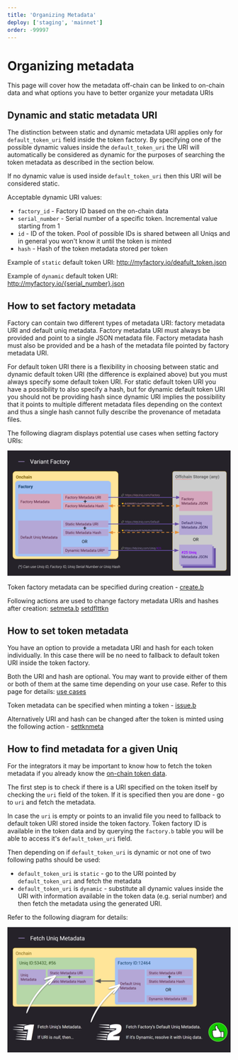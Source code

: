 ```yaml
---
title: 'Organizing Metadata'
deploy: ['staging', 'mainnet']
order: -99997
---
```


# Organizing metadata

This page will cover how the metadata off-chain can be linked to on-chain data and what options you have to better organize your metadata URIs

## Dynamic and static metadata URI

The distinction between static and dynamic metadata URI applies only for `default_token_uri` field inside the token factory. By specifying one of the possible dynamic values inside the `default_token_uri` the URI will automatically be considered as dynamic for the purposes of searching the token metadata as described in the section below.

If no dynamic value is used inside `default_token_uri` then this URI will be considered static.

Acceptable dynamic URI values:

-   `factory_id` - Factory ID based on the on-chain data
-   `serial_number` - Serial number of a specific token. Incremental value starting from 1
-   `id` - ID of the token. Pool of possible IDs is shared between all Uniqs and in general you won't know it until the token is minted
-   `hash` - Hash of the token metadata stored per token

Example of `static` default token URI: http://myfactory.io/deafult_token.json

Example of `dynamic` default token URI: http://myfactory.io/{serial_number}.json

## How to set factory metadata

Factory can contain two different types of metadata URI: factory metadata URI and default uniq metadata. Factory metadata URI must always be provided and point to a single JSON metadata file. Factory metadata hash must also be provided and be a hash of the metadata file pointed by factory metadata URI.

For default token URI there is a flexibility in choosing between static and dynamic default token URI (the difference is explained above) but you must always specify some default token URI. For static default token URI you have a possibility to also specify a hash, but for dynamic default token URI you should not be providing hash since dynamic URI implies the possibility that it points to multiple different metadata files depending on the context and thus a single hash cannot fully describe the provenance of metadata files.

The following diagram displays potential use cases when setting factory URIs:

![](/images/bbea7125-931a-4f98-b99e-d91ac8c8fe48.png)

Token factory metadata can be specified during creation - [create.b](../../../blockchain/contracts/nft-contract/nft-actions/create.b.md)

Following actions are used to change factory metadata URIs and hashes after creation:
[setmeta.b](../../../blockchain/contracts/nft-contract/nft-actions/setmeta.b.md)
[setdflttkn](../../../blockchain/contracts/nft-contract/nft-actions/setdflttkn.md)

## How to set token metadata

You have an option to provide a metadata URI and hash for each token individually. In this case there will be no need to fallback to default token URI inside the token factory.

Both the URI and hash are optional. You may want to provide either of them or both of them at the same time depending on your use case. Refer to this page for details: [use cases](./Examples/variant-example-use-cases.md)

Token metadata can be specified when minting a token - [issue.b](../../../blockchain/blockchain/contracts/nft-contract/nft-actions/issue.b.md)

Alternatively URI and hash can be changed after the token is minted using the following action - [settknmeta](../../../blockchain/contracts/nft-contract/nft-actions/settknmeta.md)

## How to find metadata for a given Uniq

For the integrators it may be important to know how to fetch the token metadata if you already know the [on-chain token data](../../../blockchain/contracts/nft-contract/nft-tables.md#token.b).

The first step is to check if there is a URI specified on the token itself by checking the `uri` field of the token. If it is specified then you are done - go to `uri` and fetch the metadata.

In case the `uri` is empty or points to an invalid file you need to fallback to default token URI stored inside the token factory. Token factory ID is available in the token data and by querying the `factory.b` table you will be able to access it's `default_token_uri` field.

Then depending on if `default_token_uri` is dynamic or not one of two following paths should be used:

-   `default_token_uri` is `static` - go to the URI pointed by `default_token_uri` and fetch the metadata
-   `default_token_uri` is `dynamic` - substitute all dynamic values inside the URI with information available in the token data (e.g. serial number) and then fetch the metadata using the generated URI.

Refer to the following diagram for details:

![](/images/5c92a44c-bbb0-4111-ac27-e5848fe43aeb.png)

